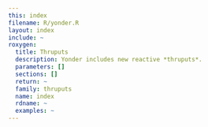 ```yaml
---
this: index
filename: R/yonder.R
layout: index
include: ~
roxygen:
  title: Thruputs
  description: Yonder includes new reactive *thruputs*.
  parameters: []
  sections: []
  return: ~
  family: thruputs
  name: index
  rdname: ~
  examples: ~
---
```

